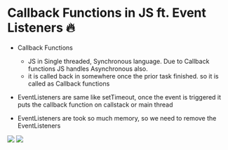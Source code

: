 # Callback Functions in JS ft. Event Listeners 🔥

- Callback Functions

  - JS in Single threaded, Synchronous language. Due to Callback functions
    JS handles Asynchronous also.
  - it is called back in somewhere once the prior task finished. so it is
    called as Callback functions

- EventListeners are same like setTimeout, once the event is triggered it puts
  the callback function on callstack or main thread

- EventListeners are took so much memory, so we need to remove the EventListeners


![](./pics/1.png)
![](./pics/2.png)